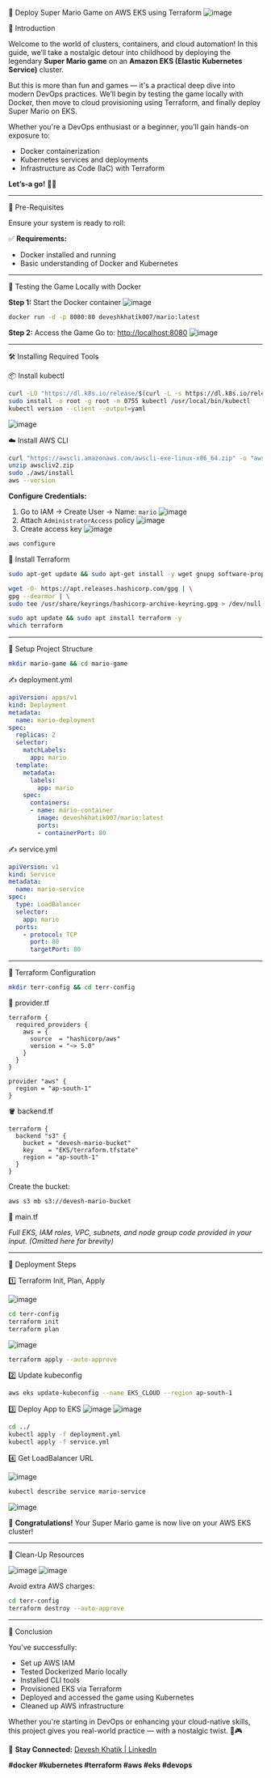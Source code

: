 🚀 Deploy Super Mario Game on AWS EKS using Terraform
![image](https://github.com/user-attachments/assets/149b3bea-bc05-4c4c-8b5e-f4573212f3ba)

👋 Introduction

Welcome to the world of clusters, containers, and cloud automation! In this guide, we’ll take a nostalgic detour into childhood by deploying the legendary **Super Mario game** on an **Amazon EKS (Elastic Kubernetes Service)** cluster.

But this is more than fun and games — it's a practical deep dive into modern DevOps practices. We’ll begin by testing the game locally with Docker, then move to cloud provisioning using Terraform, and finally deploy Super Mario on EKS.

Whether you're a DevOps enthusiast or a beginner, you’ll gain hands-on exposure to:

* Docker containerization
* Kubernetes services and deployments
* Infrastructure as Code (IaC) with Terraform

**Let’s-a go!** 🍄🐢

---

🔧 Pre-Requisites

Ensure your system is ready to roll:

✅ **Requirements:**

* Docker installed and running
* Basic understanding of Docker and Kubernetes

---

🧪 Testing the Game Locally with Docker

**Step 1:** Start the Docker container
![image](https://github.com/user-attachments/assets/fa7b072a-964c-42f3-abf9-5d4207953793)

```bash
docker run -d -p 8080:80 deveshkhatik007/mario:latest
```

**Step 2:** Access the Game
Go to: [http://localhost:8080](http://localhost:8080)
![image](https://github.com/user-attachments/assets/18c73235-2498-422c-bca6-45c4b25b0509)

---

🛠️ Installing Required Tools

📦 Install kubectl

```bash
curl -LO "https://dl.k8s.io/release/$(curl -L -s https://dl.k8s.io/release/stable.txt)/bin/linux/amd64/kubectl"
sudo install -o root -g root -m 0755 kubectl /usr/local/bin/kubectl
kubectl version --client --output=yaml
```

![image](https://github.com/user-attachments/assets/8e1ea120-6334-4862-a5df-5a94bf6d3899)

☁️ Install AWS CLI

```bash
curl "https://awscli.amazonaws.com/awscli-exe-linux-x86_64.zip" -o "awscliv2.zip"
unzip awscliv2.zip
sudo ./aws/install
aws --version
```

**Configure Credentials:**

1. Go to IAM → Create User → Name: `mario`
   ![image](https://github.com/user-attachments/assets/521c2d5d-9690-48dd-a86a-59b9db2e35b0)
2. Attach `AdministratorAccess` policy
   ![image](https://github.com/user-attachments/assets/81441d61-08b8-478a-92d0-f3c762fb4034)
3. Create access key
   ![image](https://github.com/user-attachments/assets/49886207-d252-4adc-85d5-7e36d98199f4)

```bash
aws configure
```

🧰 Install Terraform

```bash
sudo apt-get update && sudo apt-get install -y wget gnupg software-properties-common

wget -O- https://apt.releases.hashicorp.com/gpg | \
gpg --dearmor | \
sudo tee /usr/share/keyrings/hashicorp-archive-keyring.gpg > /dev/null

sudo apt update && sudo apt install terraform -y
which terraform
```

---

📁 Setup Project Structure

```bash
mkdir mario-game && cd mario-game
```

✍️ deployment.yml

```yaml
apiVersion: apps/v1
kind: Deployment
metadata:
  name: mario-deployment
spec:
  replicas: 2
  selector:
    matchLabels:
      app: mario
  template:
    metadata:
      labels:
        app: mario
    spec:
      containers:
      - name: mario-container
        image: deveshkhatik007/mario:latest
        ports:
        - containerPort: 80
```

✍️ service.yml

```yaml
apiVersion: v1
kind: Service
metadata:
  name: mario-service
spec:
  type: LoadBalancer
  selector:
    app: mario
  ports:
    - protocol: TCP
      port: 80
      targetPort: 80
```

---

📂 Terraform Configuration

```bash
mkdir terr-config && cd terr-config
```

🧾 provider.tf

```hcl
terraform {
  required_providers {
    aws = {
      source  = "hashicorp/aws"
      version = "~> 5.0"
    }
  }
}

provider "aws" {
  region = "ap-south-1"
}
```

🪣 backend.tf

```hcl
terraform {
  backend "s3" {
    bucket = "devesh-mario-bucket"
    key    = "EKS/terraform.tfstate"
    region = "ap-south-1"
  }
}
```

Create the bucket:

```bash
aws s3 mb s3://devesh-mario-bucket
```

🧩 main.tf

*Full EKS, IAM roles, VPC, subnets, and node group code provided in your input. (Omitted here for brevity)*

---

🚀 Deployment Steps

1️⃣ Terraform Init, Plan, Apply

![image](https://github.com/user-attachments/assets/c3ae751f-c4bd-4ab8-a2f0-8850d823c544)

```bash
cd terr-config
terraform init
terraform plan
```

![image](https://github.com/user-attachments/assets/9a717ef1-d10f-4178-b18f-8c1adec028aa)

```bash
terraform apply --auto-approve
```

2️⃣ Update kubeconfig

```bash
aws eks update-kubeconfig --name EKS_CLOUD --region ap-south-1
```

3️⃣ Deploy App to EKS
![image](https://github.com/user-attachments/assets/5d50ac41-25bc-4b57-a743-3c1fa5c8f4f2)
![image](https://github.com/user-attachments/assets/110faa30-90d1-4c16-aa33-2e6c7b42e790)



```bash
cd ../
kubectl apply -f deployment.yml
kubectl apply -f service.yml
```

4️⃣ Get LoadBalancer URL

![image](https://github.com/user-attachments/assets/f1a3123e-bac3-407a-81ea-77bb1f7fcd17)

```bash
kubectl describe service mario-service
```

![image](https://github.com/user-attachments/assets/eec55126-b5ef-44c1-bbb4-61576ad316ef)

🎉 **Congratulations!** Your Super Mario game is now live on your AWS EKS cluster!

---

🧹 Clean-Up Resources

![image](https://github.com/user-attachments/assets/ea2c134b-9929-48b5-9a5a-b117f0acb7d7)
![image](https://github.com/user-attachments/assets/8fe21fe5-3aed-48ab-aa43-9b0d9fc981c8)

Avoid extra AWS charges:

```bash
cd terr-config
terraform destroy --auto-approve
```

---

🎯 Conclusion

You've successfully:

* Set up AWS IAM
* Tested Dockerized Mario locally
* Installed CLI tools
* Provisioned EKS via Terraform
* Deployed and accessed the game using Kubernetes
* Cleaned up AWS infrastructure

Whether you're starting in DevOps or enhancing your cloud-native skills, this project gives you real-world practice — with a nostalgic twist. 🍄🎮

📲 **Stay Connected:**
[Devesh Khatik | LinkedIn](https://www.linkedin.com/in/deveshkhatik)

**#docker #kubernetes #terraform #aws #eks #devops**
